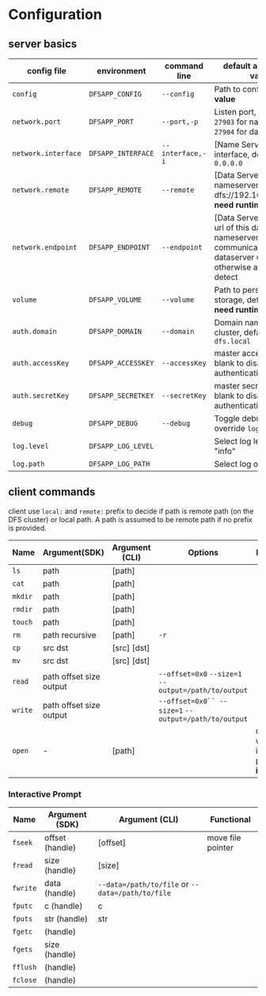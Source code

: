 # Configuration

## server basics

| config file         | environment        | command line     | default and example values                                                                                                              |
|---------------------|--------------------|------------------|-----------------------------------------------------------------------------------------------------------------------------------------|
| `config`            | `DFSAPP_CONFIG`    | `--config`       | Path to config, **no default value**                                                                                                    |
| `network.port`      | `DFSAPP_PORT`      | `--port,-p`      | Listen port, default to `27903` for name sever and `27904` for data server                                                              |
| `network.interface` | `DFSAPP_INTERFACE` | `--interface,-i` | \[Name Server\] Listen interface, default to `0.0.0.0`                                                                                  |
| `network.remote`    | `DFSAPP_REMOTE`    | `--remote`       | \[Data Server\] Url to reach nameserver, e.g. dfs://192.168.1.1:27903,  **need runtime validation**                                     |
| `network.endpoint`  | `DFSAPP_ENDPOINT`  | `--endpoint`     | \[Data Server\] Endpoint url of this dataserver, nameserver will communicate with dataserver using this url, otherwise automatic detect |
| `volume`            | `DFSAPP_VOLUME`    | `--volume`       | Path to persistence storage, default to `/data`,  **need runtime validation**                                                           |
| `auth.domain`       | `DFSAPP_DOMAIN`    | `--domain`       | Domain name of DFS cluster, default to `dfs.local`                                                                                      |
| `auth.accessKey`    | `DFSAPP_ACCESSKEY` | `--accessKey`    | master access key, leave blank to disable authentication                                                                                |
| `auth.secretKey`    | `DFSAPP_SECRETKEY` | `--secretKey`    | master secret key, leave blank to disable authentication                                                                                |
| `debug`             | `DFSAPP_DEBUG`     | `--debug`        | Toggle debug output, will override `log.level`                                                                                          |
| `log.level`         | `DFSAPP_LOG_LEVEL` |                  | Select log level, default to "info"                                                                                                     |
| `log.path`          | `DFSAPP_LOG_PATH`  |                  | Select log output path                                                                                                                  |



##  client commands
                                                           
client use `local:` and `remote:` prefix to decide if path is remote path (on the DFS cluster) or local path. A path is assumed to be remote path if no prefix is provided.

| Name    | Argument(SDK)           | Argument (CLI)  | Options                                                | Functional                                             |
|---------|-------------------------|-----------------|--------------------------------------------------------|--------------------------------------------------------|
| `ls`    | path                    | \[path\]        |                                                        |                                                        |
| `cat`   | path                    | \[path\]        |                                                        |                                                        |
| `mkdir` | path                    | \[path\]        |                                                        |                                                        |
| `rmdir` | path                    | \[path\]        |                                                        |                                                        |
| `touch` | path                    | \[path\]        |                                                        |                                                        |
| `rm`    | path recursive          | \[path\]        | `-r`                                                   |                                                        |
| `cp`    | src dst                 | \[src\] \[dst\] |                                                        |                                                        |
| `mv`    | src dst                 | \[src\] \[dst\] |                                                        |                                                        |
| `read`  | path offset size output |                 | `--offset=0x0` `--size=1` `--output=/path/to/output`   |                                                        |
| `write` | path offset size output |                 | `--offset=0x0`` --size=1` `--output=/path/to/output`   |                                                        |
| `open`  | -                       | \[path\]        |                                                        | open a file with an interactive prompt **interactive** |
                                   
### Interactive Prompt

| Name      | Argument (SDK)  | Argument (CLI)                                   | Functional        |
|-----------|-----------------|--------------------------------------------------|-------------------|
| `fseek`   | offset (handle) | \[offset\]                                       | move file pointer |
| `fread`   | size (handle)   | \[size\]                                         |                   |
| `fwrite`  | data (handle)   | `--data=/path/to/file` or `--data=/path/to/file` |                   | 
| `fputc`   | c (handle)      | c                                                |                   |   
| `fputs`   | str (handle)    | str                                              |                   |   
| `fgetc`   | (handle)        |                                                  |                   |   
| `fgets`   | size (handle)   |                                                  |                   |     
| `fflush`  | (handle)        |                                                  |                   | 
| `fclose`  | (handle)        |                                                  |                   |  










